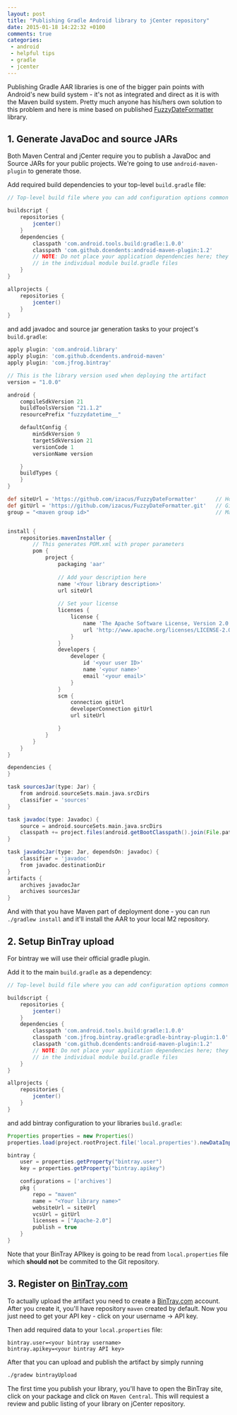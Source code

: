 ```yaml
---
layout: post
title: "Publishing Gradle Android library to jCenter repository"
date: 2015-01-18 14:22:32 +0100
comments: true
categories: 
 - android
 - helpful tips
 - gradle
 - jcenter
---
```


Publishing Gradle AAR libraries is one of the bigger pain points with Android's new build system - it's not as integrated and direct as it is with the Maven build system. Pretty much anyone has his/hers own solution to this problem and here is mine based on published [FuzzyDateFormatter][2] library.


## 1. Generate JavaDoc and source JARs

Both Maven Central and jCenter require you to publish a JavaDoc and Source JARs for your public projects. We're going to use `android-maven-plugin` to generate those.

Add required build dependencies to your top-level `build.gradle` file:

```groovy
// Top-level build file where you can add configuration options common to all sub-projects/modules.

buildscript {
    repositories {
        jcenter()
    }
    dependencies {
        classpath 'com.android.tools.build:gradle:1.0.0'
        classpath 'com.github.dcendents:android-maven-plugin:1.2'
        // NOTE: Do not place your application dependencies here; they belong
        // in the individual module build.gradle files
    }
}

allprojects {
    repositories {
        jcenter()
    }
}
```

and add javadoc and source jar generation tasks to your project's `build.gradle`:

```groovy
apply plugin: 'com.android.library'
apply plugin: 'com.github.dcendents.android-maven'
apply plugin: 'com.jfrog.bintray'

// This is the library version used when deploying the artifact
version = "1.0.0"

android {
    compileSdkVersion 21
    buildToolsVersion "21.1.2"
    resourcePrefix "fuzzydatetime__"

    defaultConfig {
        minSdkVersion 9
        targetSdkVersion 21
        versionCode 1
        versionName version

    }
    buildTypes {
    }
}

def siteUrl = 'https://github.com/izacus/FuzzyDateFormatter'      // Homepage URL of the library
def gitUrl = 'https://github.com/izacus/FuzzyDateFormatter.git'   // Git repository URL
group = "<maven group id>"                                        // Maven Group ID for the artifact


install {
    repositories.mavenInstaller {
    	// This generates POM.xml with proper parameters
        pom {
            project {
                packaging 'aar'
                
                // Add your description here
                name '<Your library description>'
                url siteUrl
                
                // Set your license
                licenses {
                    license {
                        name 'The Apache Software License, Version 2.0'
                        url 'http://www.apache.org/licenses/LICENSE-2.0.txt'
                    }
                }
                developers {
                    developer {
                        id '<your user ID>'
                        name '<your name>'
                        email '<your email>'
                    }
                }
                scm {
                    connection gitUrl
                    developerConnection gitUrl
                    url siteUrl

                }
            }
        }
    }
}

dependencies {
}

task sourcesJar(type: Jar) {
    from android.sourceSets.main.java.srcDirs
    classifier = 'sources'
}

task javadoc(type: Javadoc) {
    source = android.sourceSets.main.java.srcDirs
    classpath += project.files(android.getBootClasspath().join(File.pathSeparator))
}

task javadocJar(type: Jar, dependsOn: javadoc) {
    classifier = 'javadoc'
    from javadoc.destinationDir
}
artifacts {
    archives javadocJar
    archives sourcesJar
}
```

And with that you have Maven part of deployment done - you can run `./gradlew install` and it'll install the AAR to your local M2 repository.

## 2. Setup BinTray upload

For bintray we will use their official gradle plugin.

Add it to the main `build.gradle` as a dependency:

```groovy
// Top-level build file where you can add configuration options common to all sub-projects/modules.

buildscript {
    repositories {
        jcenter()
    }
    dependencies {
        classpath 'com.android.tools.build:gradle:1.0.0'
        classpath 'com.jfrog.bintray.gradle:gradle-bintray-plugin:1.0'
        classpath 'com.github.dcendents:android-maven-plugin:1.2'
        // NOTE: Do not place your application dependencies here; they belong
        // in the individual module build.gradle files
    }
}

allprojects {
    repositories {
        jcenter()
    }
}
```

and add bintray configuration to your libraries `build.gradle`:

```groovy
Properties properties = new Properties()
properties.load(project.rootProject.file('local.properties').newDataInputStream())

bintray {
    user = properties.getProperty("bintray.user")
    key = properties.getProperty("bintray.apikey")

    configurations = ['archives']
    pkg {
        repo = "maven"
        name = "<Your library name>"
        websiteUrl = siteUrl
        vcsUrl = gitUrl
        licenses = ["Apache-2.0"]
        publish = true
    }
}
```

Note that your BinTray APIkey is going to be read from `local.properties` file which **should not** be commited to the Git repository.

## 3. Register on [BinTray.com][1]

To actually upload the artifact you need to create a [BinTray.com][1] account. After you create it, you'll have repository `maven` created by default. Now you just need to get your API key - click on your username -> API key.

Then add required data to your `local.properties` file:

```
bintray.user=<your bintray username>
bintray.apikey=<your bintray API key>
```

After that you can upload and publish the artifact by simply running
```bash
./gradew bintrayUpload
```

The first time you publish your library, you'll have to open the BinTray site, click on your package and click on `Maven Central`. This will requiest a review and public listing of your library on jCenter repository.


[1]: https://bintray.com/
[2]: https://github.com/izacus/FuzzyDateFormatter
